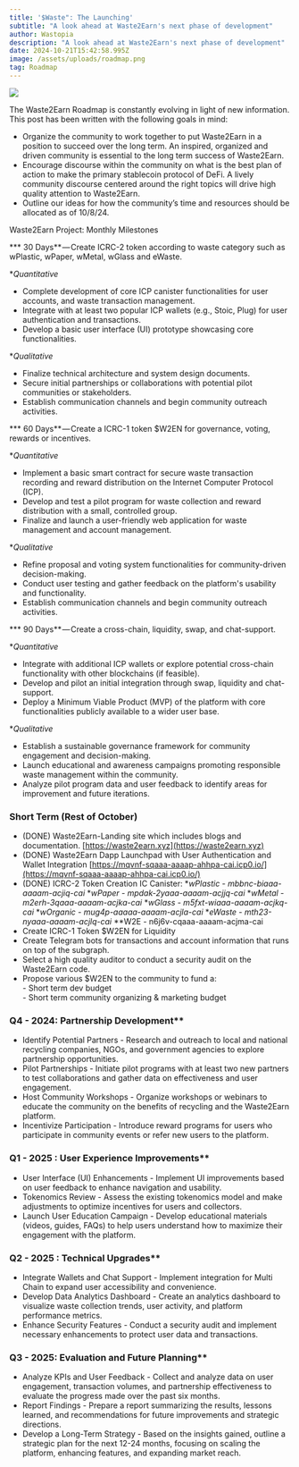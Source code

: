 ```yaml
---
title: '$Waste": The Launching'
subtitle: "A look ahead at Waste2Earn's next phase of development"
author: Wastopia
description: "A look ahead at Waste2Earn's next phase of development"
date: 2024-10-21T15:42:58.995Z
image: /assets/uploads/roadmap.png
tag: Roadmap
---
```


![](https://miro.medium.com/v2/resize:fit:1400/format:webp/1*mF6XoqiDZzxKtpTJ1dxquQ.png)

The Waste2Earn Roadmap is constantly evolving in light of new information. This post has been written with the following goals in mind:

*   Organize the community to work together to put Waste2Earn in a position to succeed over the long term. An inspired, organized and driven community is essential to the long term success of Waste2Earn.
*   Encourage discourse within the community on what is the best plan of action to make  the primary stablecoin protocol of DeFi. A lively community discourse centered around the right topics will drive high quality attention to Waste2Earn.
*   Outline our ideas for how the community’s time and resources should be allocated as of 10/8/24.

Waste2Earn Project: Monthly Milestones

*** 30 Days** — Create ICRC-2 token according to waste category such as wPlastic, wPaper, wMetal, wGlass and eWaste. 

**Quantitative*
*   Complete development of core ICP canister functionalities for user accounts, and waste transaction management.
*  Integrate with at least two popular ICP wallets (e.g., Stoic, Plug) for user authentication and transactions.
*   Develop a basic user interface (UI) prototype showcasing core functionalities.

**Qualitative*
*  Finalize technical architecture and system design documents.
*  Secure initial partnerships or collaborations with potential pilot communities or stakeholders.
*  Establish communication channels and begin community outreach activities.

*** 60 Days** — Create a ICRC-1 token $W2EN for governance, voting, rewards or incentives.

**Quantitative*
*  Implement a basic smart contract for secure waste transaction recording and reward distribution on the Internet Computer Protocol (ICP).
*  Develop and test a pilot program for waste collection and reward distribution with a small, controlled group.
*  Finalize and launch a user-friendly web application for waste management and account management.

**Qualitative*
*  Refine proposal and voting system functionalities for community-driven decision-making.
*  Conduct user testing and gather feedback on the platform's usability and functionality.
*  Establish communication channels and begin community outreach activities.

*** 90 Days** — Create a cross-chain, liquidity, swap, and chat-support.

**Quantitative*
*  Integrate with additional ICP wallets or explore potential cross-chain functionality with other blockchains (if feasible).
*  Develop and pilot an initial integration through swap, liquidity and chat-support.
*  Deploy a Minimum Viable Product (MVP) of the platform with core functionalities publicly available to a wider user base.

**Qualitative*
*  Establish a sustainable governance framework for community engagement and decision-making.
*  Launch educational and awareness campaigns promoting responsible waste management within the community.
*  Analyze pilot program data and user feedback to identify areas for improvement and future iterations.

### **Short Term (Rest of October)**

*   (DONE) Waste2Earn-Landing site which includes blogs and documentation.
[https://waste2earn.xyz](https://waste2earn.xyz)
*   (DONE) Waste2Earn Dapp Launchpad with User Authentication and Wallet Integration [https://mqvnf-sqaaa-aaaap-ahhpa-cai.icp0.io/](https://mqvnf-sqaaa-aaaap-ahhpa-cai.icp0.io/)
*    (DONE) ICRC-2 Token Creation IC Canister: 
**wPlastic - mbbnc-biaaa-aaaam-acjiq-cai*
**wPaper - mpdak-2yaaa-aaaam-acjjq-cai*
**wMetal - m2erh-3qaaa-aaaam-acjka-cai*
**wGlass - m5fxt-wiaaa-aaaam-acjkq-cai*
**wOrganic - mug4p-aaaaa-aaaam-acjla-cai*
**eWaste - mth23-nyaaa-aaaam-acjlq-cai*
**W2E - n6j6v-cqaaa-aaaam-acjma-cai
*   Create ICRC-1 Token $W2EN for Liquidity 
*   Create Telegram bots for transactions and account information that runs on top of the subgraph.
*   Select a high quality auditor to conduct a security audit on the Waste2Earn code.
*   Propose various $W2EN to the community to fund a:  
    \- Short term dev budget  
    \- Short term community organizing & marketing budget

### Q4 - 2024: Partnership Development**

*   Identify Potential Partners - Research and outreach to local and national recycling companies, NGOs, and government agencies to explore partnership opportunities.
*   Pilot Partnerships - Initiate pilot programs with at least two new partners to test collaborations and gather data on effectiveness and user engagement.
*   Host Community Workshops - Organize workshops or webinars to educate the community on the benefits of recycling and the Waste2Earn platform.
*   Incentivize Participation - Introduce reward programs for users who participate in community events or refer new users to the platform.

### Q1 - 2025 : User Experience Improvements**

*   User Interface (UI) Enhancements - Implement UI improvements based on user feedback to enhance navigation and usability.
*   Tokenomics Review - Assess the existing tokenomics model and make adjustments to optimize incentives for users and collectors.
*   Launch User Education Campaign - Develop educational materials (videos, guides, FAQs) to help users understand how to maximize their engagement with the platform.

### Q2 - 2025 : Technical Upgrades**

*   Integrate Wallets and Chat Support - Implement integration for Multi Chain to expand user accessibility and convenience.
*   Develop Data Analytics Dashboard - Create an analytics dashboard to visualize waste collection trends, user activity, and platform performance metrics.
*   Enhance Security Features - Conduct a security audit and implement necessary enhancements to protect user data and transactions.

### Q3 - 2025: Evaluation and Future Planning**

*   Analyze KPIs and User Feedback - Collect and analyze data on user engagement, transaction volumes, and partnership effectiveness to evaluate the progress made over the past six months.
*   Report Findings - Prepare a report summarizing the results, lessons learned, and recommendations for future improvements and strategic directions.
*   Develop a Long-Term Strategy - Based on the insights gained, outline a strategic plan for the next 12-24 months, focusing on scaling the platform, enhancing features, and expanding market reach.
